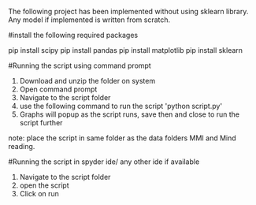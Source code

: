 The following project has been implemented without using sklearn library. Any model if implemented is written from scratch.

#install the following required packages 

pip install scipy
pip install pandas
pip install matplotlib
pip install sklearn

#Running the script using command prompt

1. Download and unzip the folder on system
2. Open command prompt
3. Navigate to the script folder
4. use the following command to run the script
	'python script.py'
5. Graphs will popup as the script runs, save then and close to run the script further

note: place the script in same folder as the data folders MMI and Mind reading.

#Running the script in spyder ide/ any other ide if available

1. Navigate to the script folder
2. open the script
3. Click on run


